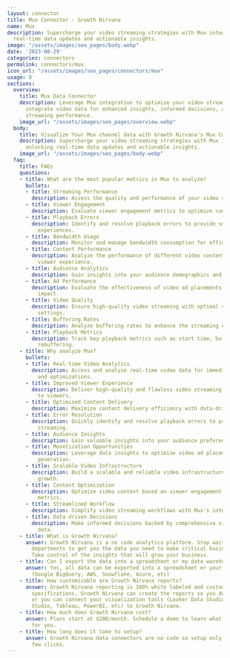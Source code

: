 ```yaml
---
layout: connector
title: Mux Connector - Growth Nirvana
name: Mux
description: Supercharge your video streaming strategies with Mux integration, unlocking
  real-time data updates and actionable insights.
image: "/assets/images/seo_pages/body.webp"
date: '2023-08-29'
categories: connectors
permalink: connectors/mux
icon_url: "/assets/images/seo_pages/connectors/mux"
usage: 0
sections:
  overview:
    title: Mux Data Connector
    description: Leverage Mux integration to optimize your video streaming. Seamlessly
      integrate video data for enhanced insights, informed decisions, and improved
      streaming performance.
    image_url: "/assets/images/seo_pages/overview.webp"
  body:
    title: Visualize Your Mux channel data with Growth Nirvana's Mux Connector
    description: Supercharge your video streaming strategies with Mux integration,
      unlocking real-time data updates and actionable insights.
    image_url: "/assets/images/seo_pages/body.webp"
  faq:
    title: FAQs
    questions:
    - title: What are the most popular metrics in Mux to analyze?
      bullets:
      - title: Streaming Performance
        description: Assess the quality and performance of your video streaming.
      - title: Viewer Engagement
        description: Evaluate viewer engagement metrics to optimize content delivery.
      - title: Playback Errors
        description: Identify and resolve playback errors to provide smooth streaming
          experiences.
      - title: Bandwidth Usage
        description: Monitor and manage bandwidth consumption for efficient streaming.
      - title: Content Performance
        description: Analyze the performance of different video content for better
          viewer experience.
      - title: Audience Analytics
        description: Gain insights into your audience demographics and preferences.
      - title: Ad Performance
        description: Evaluate the effectiveness of video ad placements for maximum
          impact.
      - title: Video Quality
        description: Ensure high-quality video streaming with optimal video encoding
          settings.
      - title: Buffering Rates
        description: Analyze buffering rates to enhance the streaming experience.
      - title: Playback Metrics
        description: Track key playback metrics such as start time, buffer time, and
          rebuffering.
    - title: Why analyze Mux?
      bullets:
      - title: Real-time Video Analytics
        description: Access and analyze real-time video data for immediate actions
          and optimizations.
      - title: Improved Viewer Experience
        description: Deliver high-quality and flawless video streaming experiences
          to viewers.
      - title: Optimized Content Delivery
        description: Maximize content delivery efficiency with data-driven insights.
      - title: Error Resolution
        description: Quickly identify and resolve playback errors to provide seamless
          streaming.
      - title: Audience Insights
        description: Gain valuable insights into your audience preferences and behavior.
      - title: Monetization Opportunities
        description: Leverage data insights to optimize video ad placements and revenue
          generation.
      - title: Scalable Video Infrastructure
        description: Build a scalable and reliable video infrastructure for future
          growth.
      - title: Content Optimization
        description: Optimize video content based on viewer engagement and performance
          metrics.
      - title: Streamlined Workflow
        description: Simplify video streaming workflows with Mux's integrated solutions.
      - title: Data-driven Decisions
        description: Make informed decisions backed by comprehensive video performance
          data.
    - title: What is Growth Nirvana?
      answer: Growth Nirvana is a no code analytics platform. Stop waiting for other
        departments to get you the data you need to make critical business decisions.
        Take control of the insights that will grow your business.
    - title: Can I export the data into a spreadsheet or my data warehouse?
      answer: Yes, all data can be exported into a spreadsheet or your data warehouse
        (Google BigQuery, AWS, Snowflake, Azure, etc)
    - title: How customizable are Growth Nirvana reports?
      answer: Growth Nirvana reporting is 100% white labeled and customized to your
        specifications. Growth Nirvana can create the reports so you don’t have to
        or you can connect your visualization tools (Looker Data Studio/Google Data
        Studio, Tableau, PowerBI, etc) to Growth Nirvana.
    - title: How much does Growth Nirvana cost?
      answer: Plans start at $200/month. Schedule a demo to learn what plan is best
        for you.
    - title: How long does it take to setup?
      answer: Growth Nirvana data connectors are no code so setup only requires a
        few clicks.
---
```

